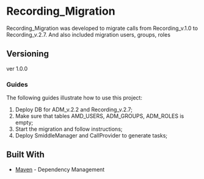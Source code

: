 # Recording_Migration
Recording_Migration was developed to migrate calls from Recording_v.1.0 to Recording_v.2.7. And also included migration 
users, groups, roles

## Versioning
ver 1.0.0

### Guides
The following guides illustrate how to use this project:
1) Deploy DB for ADM_v.2.2 and Recording_v.2.7;
2) Make sure that tables AMD_USERS, ADM_GROUPS, ADM_ROLES is empty;
3) Start the migration and follow instructions;
4) Deploy SmiddleManager and CallProvider to generate tasks;

## Built With
* [Maven](https://maven.apache.org/) - Dependency Management

